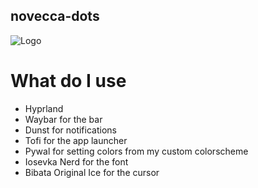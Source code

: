 ## novecca-dots
![Logo](screenshot.png)

# What do I use
- Hyprland
- Waybar for the bar
- Dunst for notifications
- Tofi for the app launcher
- Pywal for setting colors from my custom colorscheme
- Iosevka Nerd for the font
- Bibata Original Ice for the cursor
